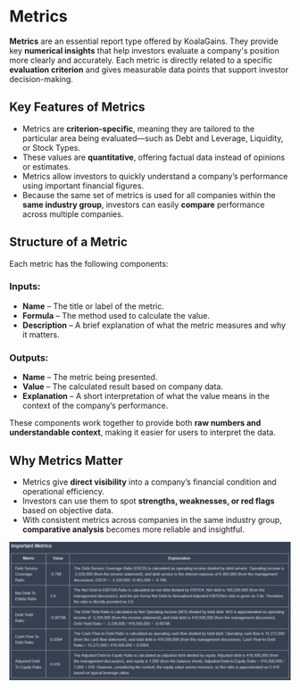 # Metrics

**Metrics** are an essential report type offered by KoalaGains. They provide key **numerical insights** that help investors evaluate a company's position more clearly and accurately. Each metric is directly related to a specific **evaluation criterion** and gives measurable data points that support investor decision-making.

## Key Features of Metrics

- Metrics are **criterion-specific**, meaning they are tailored to the particular area being evaluated—such as Debt and Leverage, Liquidity, or Stock Types.
- These values are **quantitative**, offering factual data instead of opinions or estimates.
- Metrics allow investors to quickly understand a company’s performance using important financial figures.
- Because the same set of metrics is used for all companies within the **same industry group**, investors can easily **compare** performance across multiple companies.

## Structure of a Metric

Each metric has the following components:

### **Inputs:**

- **Name** – The title or label of the metric.
- **Formula** – The method used to calculate the value.
- **Description** – A brief explanation of what the metric measures and why it matters.

### **Outputs:**

- **Name** – The metric being presented.
- **Value** – The calculated result based on company data.
- **Explanation** – A short interpretation of what the value means in the context of the company’s performance.

These components work together to provide both **raw numbers and understandable context**, making it easier for users to interpret the data.

## Why Metrics Matter

- Metrics give **direct visibility** into a company’s financial condition and operational efficiency.
- Investors can use them to spot **strengths, weaknesses, or red flags** based on objective data.
- With consistent metrics across companies in the same industry group, **comparative analysis** becomes more reliable and insightful.

![Metrics](./images/criteira_and_report/metrics.png)
